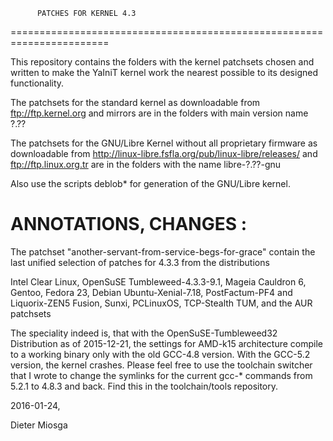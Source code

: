           PATCHES FOR KERNEL 4.3
=======================================================================

This repository contains the folders with the
kernel patchsets chosen and written to make the 
YaIniT kernel work the nearest possible to its designed functionality.

The patchsets for the standard kernel as downloadable from 
ftp://ftp.kernel.org    and mirrors
are in the folders with main version name  ?.??

The patchsets for the GNU/Libre Kernel without all proprietary
firmware as downloadable from 
http://linux-libre.fsfla.org/pub/linux-libre/releases/     and     ftp://ftp.linux.org.tr 
are in the folders with the name libre-?.??-gnu

Also use the scripts deblob*  for generation of the GNU/Libre kernel.

ANNOTATIONS, CHANGES :
===================================

The patchset "another-servant-from-service-begs-for-grace" contain the last unified selection of patches for 4.3.3 
from the distributions

Intel Clear Linux, OpenSuSE Tumbleweed-4.3.3-9.1, Mageia Cauldron 6, Gentoo, Fedora 23, Debian
Ubuntu-Xenial-7.18, PostFactum-PF4 and Liquorix-ZEN5 Fusion, Sunxi, PCLinuxOS,
TCP-Stealth TUM, and the AUR patchsets


The speciality indeed is, that with the OpenSuSE-Tumbleweed32 Distribution as of 2015-12-21, 
the settings for AMD-k15 architecture compile to a working binary only with the old GCC-4.8 version.
With the GCC-5.2 version, the kernel crashes. Please feel free to use the toolchain switcher
that I wrote to change the symlinks for the current gcc-* commands from 5.2.1 to 4.8.3 and back. 
Find this in the toolchain/tools repository.


2016-01-24, 

Dieter Miosga 
 
